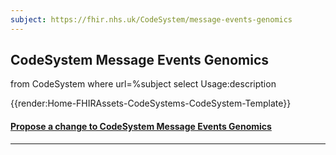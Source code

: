 ```yaml
---
subject: https://fhir.nhs.uk/CodeSystem/message-events-genomics
---
```


## CodeSystem Message Events Genomics
<fql>
from
	CodeSystem
	where
   url=%subject
select
	Usage:description
</fql>

{{render:Home-FHIRAssets-CodeSystems-CodeSystem-Template}}


<div id="Feedback" class="tabcontent">

<h4><a href='https://simplifier.net/NHS-Digital-FHIR-Genomics-Implementation-Guide/message-events-genomics/~issues?level=File' target="_blank">Propose a change to CodeSystem Message Events Genomics </a></h4>
</div>

---